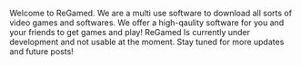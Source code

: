 Welcome to ReGamed. We are a multi use software to download all sorts of video games and softwares. We offer a high-qaulity software for you and your friends to get games and play!
ReGamed Is currently under development and not usable at the moment. Stay tuned for more updates and future posts!
